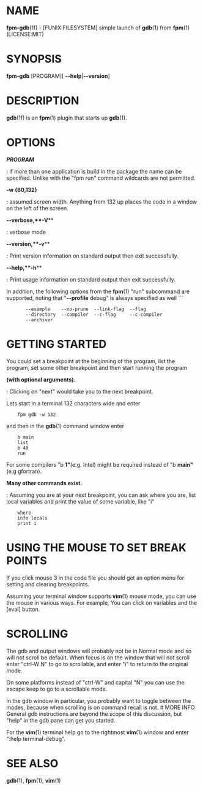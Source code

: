 NAME
====

**fpm-gdb**(1f) - \[FUNIX:FILESYSTEM\] simple launch of **gdb**(1) from
**fpm**(1) (LICENSE:MIT)

SYNOPSIS
========

**fpm-gdb** \[PROGRAM\]\[ **--help**\|**--version**\]

DESCRIPTION
===========

**gdb**(1f) is an **fpm**(1) plugin that starts up **gdb**(1).

OPTIONS
=======

***PROGRAM***

:   if more than one application is build in the package the name can be
    specified. Unlike with the "fpm run" command wildcards are not
    permitted.

****-w** {80,132}**

:   assumed screen width. Anything from 132 up places the code in a
    window on the left of the screen.

****--verbose**,**-V****

:   verbose mode

****--version**,**-v****

:   Print version information on standard output then exit successfully.

****--help**,**-h****

:   Print usage information on standard output then exit successfully.

In addition, the following options from the **fpm**(1) "run" subcommand
are supported, noting that "**--profile** debug" is always specified as
well \`\`\`

           --example    --no-prune  --link-flag  --flag
           --directory  --compiler  --c-flag     --c-compiler
           --archiver

GETTING STARTED
===============

You could set a breakpoint at the beginning of the program, list the
program, set some other breakpoint and then start running the program

**(with optional arguments).**

:   Clicking on "next" would take you to the next breakpoint.

Lets start in a terminal 132 characters wide and enter

        fpm gdb -w 132

and then in the **gdb**(1) command window enter

        b main
        list
        b 40
        run

For some compilers "b **1"**(e.g. Intel) might be required instead of "b
**main"**(e.g gfortran).

**Many other commands exist.**

:   Assuming you are at your next breakpoint, you can ask where you are,
    list local variables and print the value of some variable, like "i"

<!-- -->

        where
        info locals
        print i

USING THE MOUSE TO SET BREAK POINTS
===================================

If you click mouse 3 in the code file you should get an option menu for
setting and clearing breakpoints.

Assuming your terminal window supports **vim**(1) mouse mode, you can
use the mouse in various ways. For example, You can click on variables
and the \[eval\] button.

SCROLLING
=========

The gdb and output windows will probably not be in Normal mode and so
will not scroll be default. When focus is on the window that will not
scroll enter "ctrl-W N" to go to scrollable, and enter "i" to return to
the original mode.

On some platforms instead of "ctrl-W" and capital "N" you can use the
escape keep to go to a scrollable mode.

In the gdb window in particular, you probably want to toggle between the
modes, because when scrolling is on command recall is not. \# MORE INFO
General gdb instructions are beyond the scope of this discussion, but
"help" in the gdb pane can get you started.

For the **vim**(1) terminal help go to the rightmost **vim**(1) window
and enter ":help terminal-debug".

SEE ALSO
========

**gdb**(1), **fpm**(1), **vim**(1)
